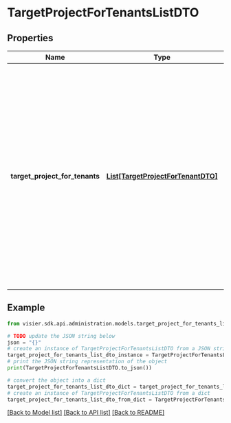 # TargetProjectForTenantsListDTO


## Properties

Name | Type | Description | Notes
------------ | ------------- | ------------- | -------------
**target_project_for_tenants** | [**List[TargetProjectForTenantDTO]**](TargetProjectForTenantDTO.md) | Administrating tenants can specify the tenants and projects in which to make assignments to users. Specify one &#x60;projectId&#x60; per &#x60;tenantCode&#x60;.  If omitted, the request is immediately published to production or applied to the &#x60;ProjectID&#x60; in the request header, if available, for the administrating tenant or TargetTenantID, if available. | [optional] 

## Example

```python
from visier.sdk.api.administration.models.target_project_for_tenants_list_dto import TargetProjectForTenantsListDTO

# TODO update the JSON string below
json = "{}"
# create an instance of TargetProjectForTenantsListDTO from a JSON string
target_project_for_tenants_list_dto_instance = TargetProjectForTenantsListDTO.from_json(json)
# print the JSON string representation of the object
print(TargetProjectForTenantsListDTO.to_json())

# convert the object into a dict
target_project_for_tenants_list_dto_dict = target_project_for_tenants_list_dto_instance.to_dict()
# create an instance of TargetProjectForTenantsListDTO from a dict
target_project_for_tenants_list_dto_from_dict = TargetProjectForTenantsListDTO.from_dict(target_project_for_tenants_list_dto_dict)
```
[[Back to Model list]](../README.md#documentation-for-models) [[Back to API list]](../README.md#documentation-for-api-endpoints) [[Back to README]](../README.md)


